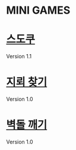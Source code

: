 MINI GAMES
===

# [스도쿠](https://mini-games.my-autowired.com/sudoku)
Version 1.1

# [지뢰 찾기](https://mini-games.my-autowired.com/minesweeper)
Version 1.0

# [벽돌 깨기](https://mini-games.my-autowired.com/brick-out)
Version 1.0